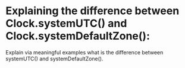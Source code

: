 # Explaining the difference between Clock.systemUTC() and Clock.systemDefaultZone():

Explain via meaningful examples what is the difference between systemUTC() and systemDefaultZone().